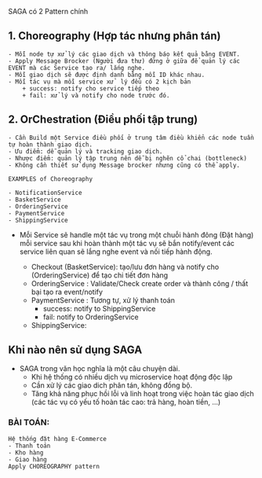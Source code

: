 SAGA có 2 Pattern chính


## 1. Choreography (Hợp tác nhưng phân tán) 
    - Mỗi node tự xử lý các giao dịch và thông báo kết quả bằng EVENT. 
    - Apply Message Brocker (Người đưa thư) đứng ở giữa để quản lý các EVENT mà các Service tạo ra/ lắng nghe.
    - Mỗi giao dịch sẽ được định danh bằng mỗi ID khác nhau.
    - Mỗi tác vụ mà mỗi service xử  lý đều có 2 kịch bản
        + success: notify cho service tiếp theo
        + fail: xử lý và notify cho node trước đó. 

## 2. OrChestration (Điều phối tập trung)
    - Cần Build một Service điều phối ở trung tâm điều khiển các node tuần tự hoàn thành giao dịch.
    - Ưu điểm: dễ quản lý và tracking giao dịch.
    - Nhược điểm: quản lý tập trung nên dễ bị nghẽn cổ chai (bottleneck)
    - Không cần thiết sử dụng Message brocker nhưng cũng có thể apply.

    EXAMPLES of Choreography

    - NotificationService
    - BasketService
    - OrderingService
    - PaymentService
    - ShippingService

* Mỗi Service sẽ handle một tác vụ trong một chuỗi hành đông (Đặt hàng)
    mỗi service sau khi hoàn thành một tác vụ
    sẽ bắn notify/event
    các service liên quan sẽ lắng nghe event và nối tiếp hành động.

    + Checkout (BasketService): tạo/lưu đơn hàng và notify cho (OrderingService) để tạo chi tiết đơn hàng 
    + OrderingService : Validate/Check create order và thành công / thất bại tạo ra event/notify
    + PaymentService : Tương tự, xử lý thanh toán
        - success: notify to ShippingService
        - fail: notify to OrderingService
    + ShippingService:

## Khi nào nên sử dụng SAGA
* SAGA trong văn học nghĩa là một câu chuyện dài.
    - Khi hệ thống có nhiều dịch vụ microservice hoạt động độc lập
    - Cần xử lý các giao dich phân tán, không đồng bộ.
    - Tăng khả năng phục hồi lỗi và linh hoạt trong việc hoàn tác giao dịch (các tác vụ có yếu tố hoàn tác cao: trả hàng, hoàn tiền, ...)


### BÀI TOÁN:
    Hệ thống đặt hàng E-Commerce 
    - Thanh toán
    - Kho hàng
    - Giao hàng
    Apply CHOREOGRAPHY pattern
